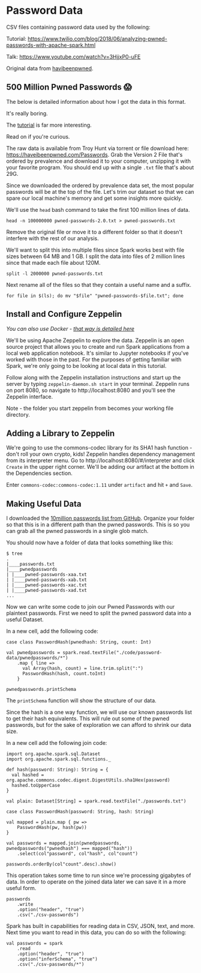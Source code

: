 # Password Data
CSV files containing password data used by the following:

Tutorial: https://www.twilio.com/blog/2018/06/analyzing-pwned-passwords-with-apache-spark.html

Talk: https://www.youtube.com/watch?v=3HjjxP0-uFE

Original data from [havibeenpwned](https://haveibeenpwned.com/Passwords).


## 500 Million Pwned Passwords 😱

The below is detailed information about how I got the data in this format. 

It's really boring. 

The [tutorial](https://www.twilio.com/blog/2018/06/analyzing-pwned-passwords-with-apache-spark.html) is far more interesting. 

Read on if you're curious. 

The raw data is available from Troy Hunt via torrent or file download here: https://haveibeenpwned.com/Passwords. Grab the Version 2 File that's ordered by prevalence and download it to your computer, unzipping it with your favorite program. You should end up with a single `.txt` file that's about 29G. 

Since we downloaded the ordered by prevalence data set, the most popular passwords will be at the top of the file. Let's trim our dataset so that we can spare our local machine's memory and get some insights more quickly.

We'll use the `head` bash command to take the first 100 million lines of data.

```
head -n 100000000 pwned-passwords-2.0.txt > pwned-passwords.txt
```

Remove the original file or move it to a different folder so that it doesn't interfere with the rest of our analysis.

We'll want to split this into multiple files since Spark works best with file sizes between 64 MB and 1 GB. I split the data into files of 2 million lines since that made each file about 120M.

```
split -l 2000000 pwned-passwords.txt
```

Next rename all of the files so that they contain a useful name and a suffix.

```
for file in $(ls); do mv "$file" "pwned-passwords-$file.txt"; done
```

## Install and Configure Zeppelin

*You can also use Docker - [that way is detailed here](https://www.twilio.com/blog/2018/06/analyzing-pwned-passwords-with-apache-spark.html#h.h2zqa8rvim79)*

We'll be using Apache Zeppelin to explore the data. Zeppelin is an open source project that allows you to create and run Spark applications from a local web application notebook. It's similar to Jupyter notebooks if you've worked with those in the past. For the purposes of getting familiar with Spark, we're only going to be looking at local data in this tutorial.

Follow along with the Zeppelin installation instructions and start up the server by typing `zeppelin-daemon.sh start` in your terminal. Zeppelin runs on port 8080, so navigate to http://localhost:8080 and you'll see the Zeppelin interface.

Note - the folder you start zeppelin from becomes your working file directory. 

## Adding a Library to Zeppelin
We're going to use the commons-codec library for its SHA1 hash function - don't roll your own crypto, kids! Zeppelin handles dependency management from its interpreter menu. Go to http://localhost:8080/#/interpreter and click `Create` in the upper right corner. We'll be adding our artifact at the bottom in the Dependencies section.

Enter `commons-codec:commons-codec:1.11` under `artifact` and hit `+` and `Save`.

## Making Useful Data
I downloaded the [10million passwords list from GitHub](https://github.com/danielmiessler/SecLists/blob/master/Passwords/Common-Credentials/10-million-password-list-top-1000000.txt). Organize your folder so that this is in a different path than the pwned passwords. This is so you can grab all the pwned passwords in a single glob match.

You should now have a folder of data that looks something like this:

```
$ tree
.
|____passwords.txt
|____pwnedpasswords
| |____pwned-passwords-xaa.txt
| |____pwned-passwords-xab.txt
| |____pwned-passwords-xac.txt
| |____pwned-passwords-xad.txt
...
```

Now we can write some code to join our Pwned Passwords with our plaintext passwords. First we need to split the pwned password data into a useful Dataset.

In a new cell, add the following code:

```
case class PasswordHash(pwnedhash: String, count: Int)

val pwnedpasswords = spark.read.textFile("./code/password-data/pwnedpasswords/*")
    .map { line =>
      val Array(hash, count) = line.trim.split(":")
      PasswordHash(hash, count.toInt)
    }
    
pwnedpasswords.printSchema
```

The `printSchema` function will show the structure of our data. 

Since the hash is a one way function, we will use our known passwords list to get their hash equivalents. This will rule out some of the pwned passwords, but for the sake of exploration we can afford to shrink our data size.

In a new cell add the following join code:

```
import org.apache.spark.sql.Dataset
import org.apache.spark.sql.functions._

def hash(password: String): String = {
  val hashed = org.apache.commons.codec.digest.DigestUtils.sha1Hex(password)
  hashed.toUpperCase
}

val plain: Dataset[String] = spark.read.textFile("./passwords.txt")

case class PasswordHash(password: String, hash: String)

val mapped = plain.map { pw =>
    PasswordHash(pw, hash(pw))
}

val passwords = mapped.join(pwnedpasswords, pwnedpasswords("pwnedhash") === mapped("hash"))
    .select(col"password", col"hash", col"count")

passwords.orderBy(col"count".desc).show()
```

This operation takes some time to run since we're processing gigabytes of data. In order to operate on the joined data later we can save it in a more useful form. 

```
passwords
    .write
    .option("header", "true")
    .csv("./csv-passwords")
```

Spark has built in capabilities for reading data in CSV, JSON, text, and more. Next time you want to read in this data, you can do so with the following:

```
val passwords = spark
    .read
    .option("header", "true")
    .option("inferSchema", "true")
    .csv("./csv-passwords/*")
```
